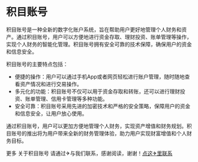 # 积目账号

积目账号是一种全新的数字化账户系统，旨在帮助用户更好地管理个人财务和资产。通过积目账号，用户可以方便地进行资金存取、理财投资、账单管理等操作，实现个人财务的智能化管理。积目账号拥有安全可靠的技术保障，确保用户的资金和信息安全。

积目账号的主要特点包括：
- 便捷的操作：用户可以通过手机App或者网页轻松进行账户管理，随时随地查看资产情况和进行交易操作。
- 多元化的功能：积目账号不仅可以用于资金存取和转账，还可以进行理财投资、账单管理、信用卡管理等多种功能。
- 安全可靠：积目账号采用先进的加密技术和严格的安全策略，保障用户的资金和信息安全，让用户放心使用。

通过积目账号，用户可以更加方便地管理个人财务，实现资产增值和财务规划。积目账号的推出将为用户带来全新的财务管理体验，助力用户实现财富增值和个人财务目标。

更多 关于积目账号 请通过✈与我们联系，感谢阅读，谢谢！[点这✈里联系](https://acc.k02.cc)